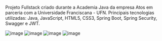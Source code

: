 Projeto Fullstack criado durante a Academia Java da empresa Atos em parceria com a Universidade Franciscana - UFN.
Principais tecnologias utilizadas:
Java,
JavaScript, 
HTML5, 
CSS3, 
Spring Boot,
Spring Security, 
Swagger e 
JWT.

![image](https://user-images.githubusercontent.com/104435024/209681378-d51ce02e-30f2-44ca-9994-5099e9b20a32.png)
![image](https://user-images.githubusercontent.com/104435024/209683555-25701d4f-506a-41b4-9bec-1d98949f560d.png)
![image](https://user-images.githubusercontent.com/104435024/209683761-e807249e-1922-4b6f-a7fb-2b5ebcf7b159.png)
![image](https://user-images.githubusercontent.com/104435024/209683999-b5fee580-ccc9-4df9-b9a0-27eefeb27e3d.png)
